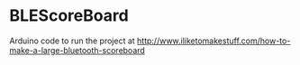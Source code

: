 # BLEScoreBoard
Arduino code to run the project at http://www.iliketomakestuff.com/how-to-make-a-large-bluetooth-scoreboard
